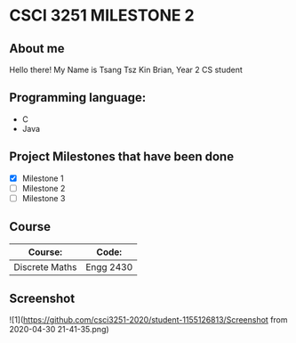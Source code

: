 # CSCI 3251 MILESTONE 2
## About me 
Hello there! My Name is Tsang Tsz Kin Brian, Year 2 CS student

## Programming language:
* C
* Java

## Project Milestones that have been done 
- [x] Milestone 1
- [ ] Milestone 2
- [ ] Milestone 3
## Course 
Course:|Code:
------------ |------------
Discrete Maths| Engg 2430

## Screenshot
![1](https://github.com/csci3251-2020/student-1155126813/Screenshot from 2020-04-30 21-41-35.png)
